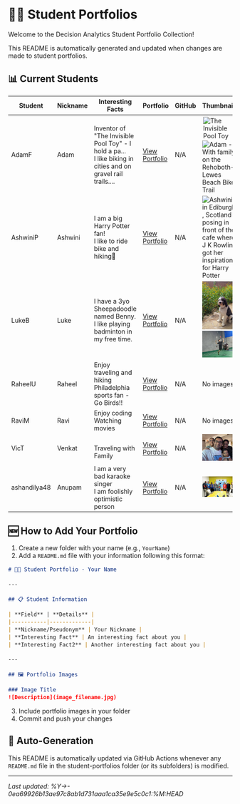 # 👨‍🎓 Student Portfolios

Welcome to the Decision Analytics Student Portfolio Collection!

This README is automatically generated and updated when changes are made to student portfolios.

## 📊 Current Students

| Student | Nickname | Interesting Facts | Portfolio | GitHub | Thumbnails |
|---------|----------|-------------------|-----------|--------|------------|
| AdamF | Adam | Inventor of "The Invisible Pool Toy" - I hold a pa...<br>I like biking in cities and on gravel rail trails.... | [View Portfolio](AdamF/README.md) | N/A | <img src="https://encrypted-tbn0.gstatic.com/images?q=tbn:ANd9GcSpU-_uS7d7czuDb5wBpTui3ahBAFzJAIMpJA&s" alt="The Invisible Pool Toy" title="The Invisible Pool Toy" width="150" style="max-height: 85px; object-fit: contain; margin: 2px;"><img src="AdamF/IMG_1783.png" alt="Adam - With family on the Rehoboth-Lewes Beach Bike Trail" title="Adam - With family on the Rehoboth-Lewes Beach Bike Trail" width="150"> |
| AshwiniP | Ashwini | I am a big Harry Potter fan!<br>I like to ride bike and hiking🚴 | [View Portfolio](AshwiniP/README.md) | N/A | <img src="AshwiniP/IMG_0357.png" alt="Ashwini in Ediburgh , Scotland posing in front of the cafe where J K Rowling got her inspiration for Harry Potter" title="Ashwini in Ediburgh , Scotland posing in front of the cafe where J K Rowling got her inspiration for Harry Potter" width="150"> |
| LukeB | Luke | I have a 3yo Sheepadoodle named Benny.<br>I like playing badminton in my free time. | [View Portfolio](LukeB/README.md) | N/A | <img src="LukeB/PXL_20240522_154604796.PORTRAIT.ORIGINAL~3.jpg" alt="Benny in the flowers" title="Benny in the flowers" width="150"><img src="LukeB/IMG_0878.jpg" alt="Me playing badminton" title="Me playing badminton" width="150"> |
| RaheelU | Raheel | Enjoy traveling and hiking<br>Philadelphia sports fan - Go Birds!! | [View Portfolio](RaheelU/README.md) | N/A | No images |
| RaviM | Ravi | Enjoy coding<br>Watching movies | [View Portfolio](RaviM/README.md) | N/A | No images |
| VicT | Venkat | <br>Traveling with Family | [View Portfolio](VicT/README.md) | N/A | <img src="VicT/Venkat.jpg" alt="Venkat with Family" title="Venkat with Family" width="150"> |
| ashandilya48 | Anupam | I am a very bad karaoke singer<br>I am foolishly optimistic person | [View Portfolio](ashandilya48/README.md) | N/A | <img src="ashandilya48/IMG_0172.jpg" alt="Description" title="Description" width="150"> |

## 🆕 How to Add Your Portfolio

1. Create a new folder with your name (e.g., `YourName`)
2. Add a `README.md` file with your information following this format:

```markdown
# 👨‍🎓 Student Portfolio - Your Name

---

## 📋 Student Information

| **Field** | **Details** |
|-----------|-------------|
| **Nickname/Pseudonym** | Your Nickname |
| **Interesting Fact** | An interesting fact about you |
| **Interesting Fact2** | Another interesting fact about you |

---

## 🖼️ Portfolio Images

### Image Title
![Description](image_filename.jpg)
```

3. Include portfolio images in your folder
4. Commit and push your changes

## 🔄 Auto-Generation

This README is automatically updated via GitHub Actions whenever any `README.md` file in the student-portfolios folder (or its subfolders) is modified.

---
*Last updated: %Y->- 0ea69926b13ae97c8ab1d731aaa1ca35e9e5c0c1:%M:HEAD*
